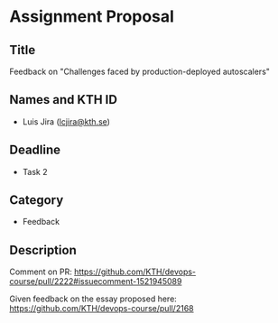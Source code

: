 # Assignment Proposal

## Title
Feedback on "Challenges faced by production-deployed autoscalers"

## Names and KTH ID
  - Luis Jira (lcjira@kth.se)

## Deadline
  - Task 2

## Category
  - Feedback

## Description
Comment on PR: https://github.com/KTH/devops-course/pull/2222#issuecomment-1521945089

Given feedback on the essay proposed here: https://github.com/KTH/devops-course/pull/2168
